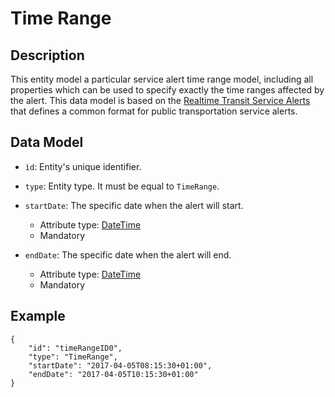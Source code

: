 # Time Range

## Description
This entity model a particular service alert time range model, including all properties which can be used to specify exactly the time ranges affected by the alert. This data model is based on the [Realtime Transit Service Alerts](https://developers.google.com/transit/gtfs-realtime/guides/service-alerts) that defines a common format for public transportation service alerts.

## Data Model

- ```ìd```: Entity's unique identifier.

- ```type```: Entity type. It must be equal to ```TimeRange```.

- ```startDate```: The specific date when the alert will start.
	- Attribute type: [DateTime](http://schema.org/DateTime)
	- Mandatory

- ```endDate```: The specific date when the alert will end.
	- Attribute type: [DateTime](http://schema.org/DateTime)
	- Mandatory

## Example

```
{
    "id": "timeRangeID0",
    "type": "TimeRange",
    "startDate": "2017-04-05T08:15:30+01:00",
    "endDate": "2017-04-05T10:15:30+01:00"
}
```
